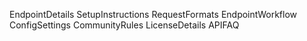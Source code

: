 EndpointDetails
SetupInstructions
RequestFormats
EndpointWorkflow
ConfigSettings
CommunityRules
LicenseDetails
APIFAQ
